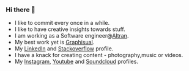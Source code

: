 ### Hi there 👋

- I like to commit every once in a while.
- I like to have creative insights towards stuff.
- I am working as a Software engineer@[Altran](https://www.altran.com/de/en/).
- My best work yet is [Graphisual](https://graphisual.netlify.com).
- My [LinkedIn](www.linkedin.com/in/lakshya-thakur) and [Stackoverflow](https://stackoverflow.com/users/8130690/lakshya-thakur) profile.
- I have a knack for creating content - photography,music or videos.
- My [Instagram](https://www.instagram.com/lakbychance/), [Youtube](https://www.youtube.com/user/Pstjup) and [Soundcloud](https://soundcloud.com/lakshya-thakur) profiles.
<!--
**lapstjup/lapstjup** is a ✨ _special_ ✨ repository because its `README.md` (this file) appears on your GitHub profile.

Here are some ideas to get you started:

- 🔭 I’m currently working on ...
- 🌱 I’m currently learning ...
- 👯 I’m looking to collaborate on ...
- 🤔 I’m looking for help with ...
- 💬 Ask me about ...
- 📫 How to reach me: ...
- 😄 Pronouns: ...
- ⚡ Fun fact: ...
-->
